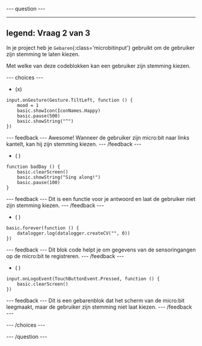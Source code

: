 \--- question ---

***

## legend: Vraag 2 van 3

In je project heb je `Gebaren`{:class='microbitinput'} gebruikt om de gebruiker zijn stemming te laten kiezen.

Met welke van deze codeblokken kan een gebruiker zijn stemming kiezen.

\--- choices ---

- (x)

```microbit
input.onGesture(Gesture.TiltLeft, function () {
    mood = 1
    basic.showIcon(IconNames.Happy)
    basic.pause(500)
    basic.showString("^")
})
```

\--- feedback ---
Awesome! Wanneer de gebruiker zijn micro:bit naar links kantelt, kan hij zijn stemming kiezen.
\--- /feedback ---

- ( )

```microbit
function badDay () {
    basic.clearScreen()
    basic.showString("Sing along!")
    basic.pause(100)
}
```

\--- feedback ---
Dit is een functie voor je antwoord en laat de gebruiker niet zijn stemming kiezen.
\--- /feedback ---

- ( )

```microbit
basic.forever(function () {
    datalogger.log(datalogger.createCV("", 0))
})
```

\--- feedback ---
Dit blok code helpt je om gegevens van de sensoringangen op de micro:bit te registreren.
\--- /feedback ---

- ( )

```microbit
input.onLogoEvent(TouchButtonEvent.Pressed, function () {
    basic.clearScreen()
})
```

\--- feedback ---
Dit is een gebarenblok dat het scherm van de micro:bit leegmaakt, maar de gebruiker zijn stemming niet laat kiezen.
\--- /feedback ---

\--- /choices ---

\--- /question ---
